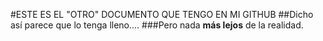 #ESTE ES EL "OTRO" DOCUMENTO QUE TENGO EN MI GITHUB
##Dicho así parece que lo tenga lleno....
###Pero nada **más lejos** de la realidad.
